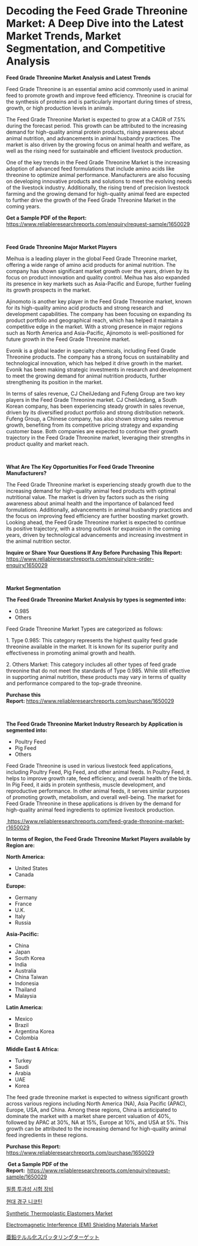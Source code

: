 <p><h1>Decoding the Feed Grade Threonine Market: A Deep Dive into the Latest Market Trends, Market Segmentation, and Competitive Analysis</h1></p><p><strong>Feed Grade Threonine Market Analysis and Latest Trends</strong></p>
<p><p>Feed Grade Threonine is an essential amino acid commonly used in animal feed to promote growth and improve feed efficiency. Threonine is crucial for the synthesis of proteins and is particularly important during times of stress, growth, or high production levels in animals.</p><p>The Feed Grade Threonine Market is expected to grow at a CAGR of 7.5% during the forecast period. This growth can be attributed to the increasing demand for high-quality animal protein products, rising awareness about animal nutrition, and advancements in animal husbandry practices. The market is also driven by the growing focus on animal health and welfare, as well as the rising need for sustainable and efficient livestock production.</p><p>One of the key trends in the Feed Grade Threonine Market is the increasing adoption of advanced feed formulations that include amino acids like threonine to optimize animal performance. Manufacturers are also focusing on developing innovative products and solutions to meet the evolving needs of the livestock industry. Additionally, the rising trend of precision livestock farming and the growing demand for high-quality animal feed are expected to further drive the growth of the Feed Grade Threonine Market in the coming years.</p></p>
<p><strong>Get a Sample PDF of the Report:&nbsp;</strong> <a href="https://www.reliableresearchreports.com/enquiry/request-sample/1650029">https://www.reliableresearchreports.com/enquiry/request-sample/1650029</a></p>
<p>&nbsp;</p>
<p><strong>Feed Grade Threonine Major Market Players</strong></p>
<p><p>Meihua is a leading player in the global Feed Grade Threonine market, offering a wide range of amino acid products for animal nutrition. The company has shown significant market growth over the years, driven by its focus on product innovation and quality control. Meihua has also expanded its presence in key markets such as Asia-Pacific and Europe, further fueling its growth prospects in the market.</p><p>Ajinomoto is another key player in the Feed Grade Threonine market, known for its high-quality amino acid products and strong research and development capabilities. The company has been focusing on expanding its product portfolio and geographical reach, which has helped it maintain a competitive edge in the market. With a strong presence in major regions such as North America and Asia-Pacific, Ajinomoto is well-positioned for future growth in the Feed Grade Threonine market.</p><p>Evonik is a global leader in specialty chemicals, including Feed Grade Threonine products. The company has a strong focus on sustainability and technological innovation, which has helped it drive growth in the market. Evonik has been making strategic investments in research and development to meet the growing demand for animal nutrition products, further strengthening its position in the market.</p><p>In terms of sales revenue, CJ CheilJedang and Fufeng Group are two key players in the Feed Grade Threonine market. CJ CheilJedang, a South Korean company, has been experiencing steady growth in sales revenue, driven by its diversified product portfolio and strong distribution network. Fufeng Group, a Chinese company, has also shown strong sales revenue growth, benefiting from its competitive pricing strategy and expanding customer base. Both companies are expected to continue their growth trajectory in the Feed Grade Threonine market, leveraging their strengths in product quality and market reach.</p></p>
<p>&nbsp;</p>
<p><strong>What Are The Key Opportunities For Feed Grade Threonine Manufacturers?</strong></p>
<p><p>The Feed Grade Threonine market is experiencing steady growth due to the increasing demand for high-quality animal feed products with optimal nutritional value. The market is driven by factors such as the rising awareness about animal health and the importance of balanced feed formulations. Additionally, advancements in animal husbandry practices and the focus on improving feed efficiency are further boosting market growth. Looking ahead, the Feed Grade Threonine market is expected to continue its positive trajectory, with a strong outlook for expansion in the coming years, driven by technological advancements and increasing investment in the animal nutrition sector.</p></p>
<p><strong>Inquire or Share Your Questions If Any Before Purchasing This Report:</strong> <a href="https://www.reliableresearchreports.com/enquiry/pre-order-enquiry/1650029">https://www.reliableresearchreports.com/enquiry/pre-order-enquiry/1650029</a></p>
<p>&nbsp;</p>
<p><strong>Market Segmentation</strong></p>
<p><strong>The Feed Grade Threonine Market Analysis by types is segmented into:</strong></p>
<p><ul><li>0.985</li><li>Others</li></ul></p>
<p><p>Feed Grade Threonine Market Types are categorized as follows:</p><p>1. Type 0.985: This category represents the highest quality feed grade threonine available in the market. It is known for its superior purity and effectiveness in promoting animal growth and health.</p><p>2. Others Market: This category includes all other types of feed grade threonine that do not meet the standards of Type 0.985. While still effective in supporting animal nutrition, these products may vary in terms of quality and performance compared to the top-grade threonine.</p></p>
<p><strong>Purchase this Report:&nbsp;</strong><a href="https://www.reliableresearchreports.com/purchase/1650029">https://www.reliableresearchreports.com/purchase/1650029</a></p>
<p>&nbsp;</p>
<p><strong>The Feed Grade Threonine Market Industry Research by Application is segmented into:</strong></p>
<p><ul><li>Poultry Feed</li><li>Pig Feed</li><li>Others</li></ul></p>
<p><p>Feed Grade Threonine is used in various livestock feed applications, including Poultry Feed, Pig Feed, and other animal feeds. In Poultry Feed, it helps to improve growth rate, feed efficiency, and overall health of the birds. In Pig Feed, it aids in protein synthesis, muscle development, and reproductive performance. In other animal feeds, it serves similar purposes of promoting growth, metabolism, and overall well-being. The market for Feed Grade Threonine in these applications is driven by the demand for high-quality animal feed ingredients to optimize livestock production.</p></p>
<p><a href="https://www.reliableresearchreports.com/feed-grade-threonine-market-r1650029">&nbsp;https://www.reliableresearchreports.com/feed-grade-threonine-market-r1650029</a></p>
<p><strong>In terms of Region, the Feed Grade Threonine Market Players available by Region are:</strong></p>
<p>
    <p> <strong> North America: </strong>
        <ul>
            <li>United States</li>
            <li>Canada</li>
        </ul>
        </p> 
    <p> <strong> Europe: </strong>
        <ul>
            <li>Germany</li>
            <li>France</li>
            <li>U.K.</li>
            <li>Italy</li>
            <li>Russia</li>
        </ul>
        </p> 
    <p> <strong> Asia-Pacific: </strong>
        <ul>
            <li>China</li>
            <li>Japan</li>
            <li>South Korea</li>
            <li>India</li>
            <li>Australia</li>
            <li>China Taiwan</li>
            <li>Indonesia</li>
            <li>Thailand</li>
            <li>Malaysia</li>
        </ul>
        </p> 
    <p> <strong> Latin America: </strong>
        <ul>
            <li>Mexico</li>
            <li>Brazil</li>
            <li>Argentina Korea</li>
            <li>Colombia</li>
        </ul>
        </p> 
    <p> <strong> Middle East & Africa: </strong>
        <ul>
            <li>Turkey</li>
            <li>Saudi</li>
            <li>Arabia</li>
            <li>UAE</li>
            <li>Korea</li>
        </ul>
    </p>
    </p>
<p><p>The feed grade threonine market is expected to witness significant growth across various regions including North America (NA), Asia Pacific (APAC), Europe, USA, and China. Among these regions, China is anticipated to dominate the market with a market share percent valuation of 40%, followed by APAC at 30%, NA at 15%, Europe at 10%, and USA at 5%. This growth can be attributed to the increasing demand for high-quality animal feed ingredients in these regions.</p></p>
<p><strong>Purchase this Report: </strong><a href="https://www.reliableresearchreports.com/purchase/1650029">https://www.reliableresearchreports.com/purchase/1650029</a></p>
<p>&nbsp;<strong>Get a Sample PDF of the Report:&nbsp;&nbsp;</strong><a href="https://www.reliableresearchreports.com/enquiry/request-sample/1650029">https://www.reliableresearchreports.com/enquiry/request-sample/1650029</a></p>
<p><strong></strong></p>
<p><p><a href="https://medium.com/@rogerking2023/%ED%95%84%EB%A6%84-%EC%B9%A8%ED%88%AC-%ED%85%8C%EC%8A%A4%ED%8A%B8-%EC%9E%A5%EB%B9%84-%EC%8B%9C%EC%9E%A5-%EC%A0%90%EC%9C%A0%EC%9C%A8-%EB%B3%80%EB%8F%99-%EB%B0%8F-%EC%8B%9C%EC%9E%A5-%EC%84%B1%EC%9E%A5-%EA%B2%BD%ED%96%A5-2024%EB%85%84-2031%EB%85%84-424f53232435">필름 투과성 시험 장비</a></p><p><a href="https://medium.com/@juliastanley2022/%ED%98%84%EB%8C%80-%EA%B5%AC%EA%B0%95-%EB%8B%88%EC%BD%94%ED%8B%B4-%EC%8B%9C%EC%9E%A5-%EC%9C%A0%ED%98%95-%EC%9D%91%EC%9A%A9-%EB%B0%8F-%EC%A7%80%EB%A6%AC%EC%97%90-%EB%8C%80%ED%95%9C-%ED%8F%AC%EA%B4%84%EC%A0%81-%ED%8F%89%EA%B0%80-731cec6a97d9">현대 경구 니코틴</a></p><p><a href="https://github.com/mancsybtousav/Market-Research-Report-List-2/blob/main/synthetic-thermoplastic-elastomers-market.md">Synthetic Thermoplastic Elastomers Market</a></p><p><a href="https://github.com/josesg55/Market-Research-Report-List-2/blob/main/electromagnetic-interference-emi-shielding-materials-market.md">Electromagnetic Interference (EMI) Shielding Materials Market</a></p><p><a href="https://github.com/xemfu2379520/Market-Research-Report-List-2/blob/main/372624393928.md">亜鉛テルル化スパッタリングターゲット</a></p></p>